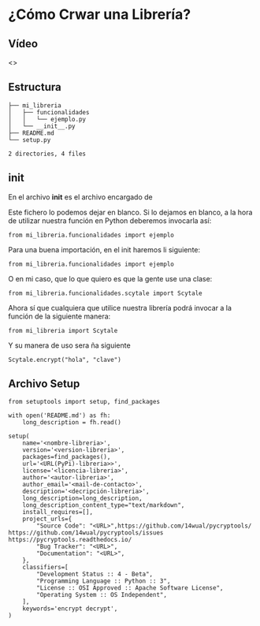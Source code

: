 # ¿Cómo Crwar una Librería?

## Vídeo

<>

## Estructura

```
├── mi_libreria
│   ├── funcionalidades
│   │   └── ejemplo.py
│   └── __init__.py
├── README.md
└── setup.py

2 directories, 4 files
```

## __init__

En el archivo __init__ es el archivo encargado de 

Este fichero lo podemos dejar en blanco. Si lo dejamos en blanco, a la hora de utilizar nuestra función en Python deberemos invocarla así:

```
from mi_libreria.funcionalidades import ejemplo
```

Para una buena importación, en el init haremos li siguiente:

```
from mi_libreria.funcionalidades import ejemplo
```

O en mi caso, que lo que quiero es que la gente use una clase:

```
from mi_libreria.funcionalidades.scytale import Scytale
```

Ahora sí que cualquiera que utilice nuestra librería podrá invocar a la función de la siguiente manera:

```
from mi_libreria import Scytale
```

Y su manera de uso sera ña siguiente

```
Scytale.encrypt("hola", "clave")
```

## Archivo Setup

```
from setuptools import setup, find_packages

with open('README.md') as fh:
    long_description = fh.read()

setup(
    name='<nombre-libreria>',
    version='<version-libreria>',
    packages=find_packages(),
    url='<URL(PyPi)-libreria>>',
    license='<licencia-libreria>',
    author='<autor-libreria>',
    author_email='<mail-de-contacto>',
    description='<decripción-libreria>',
    long_description=long_description,
    long_description_content_type="text/markdown",
    install_requires=[],
    project_urls={
        "Source Code": "<URL>",https://github.com/14wual/pycryptools/
https://github.com/14wual/pycryptools/issues
https://pycryptools.readthedocs.io/
        "Bug Tracker": "<URL>",
        "Documentation": "<URL>",
    },
    classifiers=[
        "Development Status :: 4 - Beta",
        "Programming Language :: Python :: 3",
        "License :: OSI Approved :: Apache Software License",
        "Operating System :: OS Independent",
    ],
    keywords='encrypt decrypt',    
)
```
